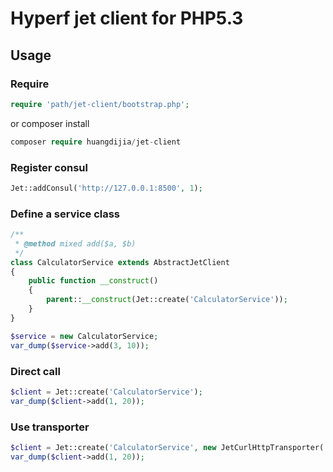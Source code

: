 # Hyperf jet client for PHP5.3

## Usage

### Require

~~~php
require 'path/jet-client/bootstrap.php';
~~~

or composer install

~~~php
composer require huangdijia/jet-client
~~~

### Register consul

~~~php
Jet::addConsul('http://127.0.0.1:8500', 1);
~~~

### Define a service class

~~~php
/**
 * @method mixed add($a, $b)
 */
class CalculatorService extends AbstractJetClient
{
    public function __construct()
    {
        parent::__construct(Jet::create('CalculatorService'));
    }
}

$service = new CalculatorService;
var_dump($service->add(3, 10));
~~~

### Direct call

~~~php
$client = Jet::create('CalculatorService');
var_dump($client->add(1, 20));
~~~

### Use transporter

~~~php
$client = Jet::create('CalculatorService', new JetCurlHttpTransporter('127.0.0.1', 9502));
var_dump($client->add(1, 20));
~~~
